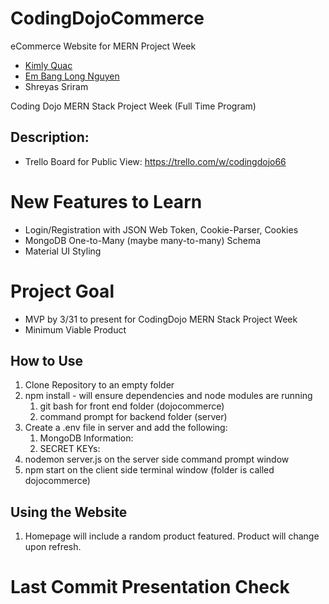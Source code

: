 # CodingDojoCommerce
 eCommerce Website for MERN Project Week
 - [Kimly Quac](https://github.com/kquac00)
 - [Em Bang Long Nguyen](https://github.com/longnguyen2912)
 - Shreyas Sriram

Coding Dojo MERN Stack Project Week (Full Time Program)
## Description:

 - Trello Board for Public View: https://trello.com/w/codingdojo66
# New Features to Learn
 - Login/Registration with JSON Web Token, Cookie-Parser, Cookies
 - MongoDB One-to-Many (maybe many-to-many) Schema
 - Material UI Styling
# Project Goal
 - MVP by 3/31 to present for CodingDojo MERN Stack Project Week
 - Minimum Viable Product

## How to Use
1. Clone Repository to an empty folder
2. npm install - will ensure dependencies and node modules are running
   1. git bash for front end folder (dojocommerce)
   2. command prompt for backend folder (server)
3. Create a .env file in server and add the following:
   1. MongoDB Information: 
   2. SECRET KEYs:
4. nodemon server.js on the server side command prompt window
5. npm start on the client side terminal window (folder is called dojocommerce)


## Using the Website
1. Homepage will include a random product featured. Product will change upon refresh.

# Last Commit Presentation Check
